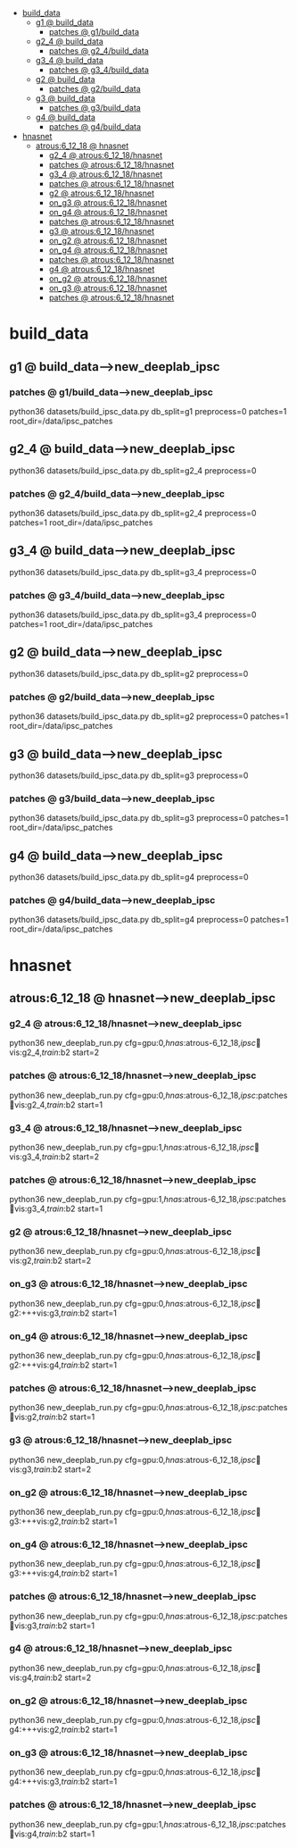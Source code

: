 <!-- MarkdownTOC -->

- [build_data](#build_dat_a_)
    - [g1       @ build_data](#g1___build_data_)
        - [patches       @ g1/build_data](#patches___g1_build_dat_a_)
    - [g2_4       @ build_data](#g2_4___build_data_)
        - [patches       @ g2_4/build_data](#patches___g2_4_build_dat_a_)
    - [g3_4       @ build_data](#g3_4___build_data_)
        - [patches       @ g3_4/build_data](#patches___g3_4_build_dat_a_)
    - [g2       @ build_data](#g2___build_data_)
        - [patches       @ g2/build_data](#patches___g2_build_dat_a_)
    - [g3       @ build_data](#g3___build_data_)
        - [patches       @ g3/build_data](#patches___g3_build_dat_a_)
    - [g4       @ build_data](#g4___build_data_)
        - [patches       @ g4/build_data](#patches___g4_build_dat_a_)
- [hnasnet](#hnasnet_)
    - [atrous:6_12_18       @ hnasnet](#atrous_6_12_18___hnasne_t_)
        - [g2_4       @ atrous:6_12_18/hnasnet](#g2_4___atrous_6_12_18_hnasnet_)
        - [patches       @ atrous:6_12_18/hnasnet](#patches___atrous_6_12_18_hnasnet_)
        - [g3_4       @ atrous:6_12_18/hnasnet](#g3_4___atrous_6_12_18_hnasnet_)
        - [patches       @ atrous:6_12_18/hnasnet](#patches___atrous_6_12_18_hnasnet__1)
        - [g2       @ atrous:6_12_18/hnasnet](#g2___atrous_6_12_18_hnasnet_)
        - [on_g3       @ atrous:6_12_18/hnasnet](#on_g3___atrous_6_12_18_hnasnet_)
        - [on_g4       @ atrous:6_12_18/hnasnet](#on_g4___atrous_6_12_18_hnasnet_)
        - [patches       @ atrous:6_12_18/hnasnet](#patches___atrous_6_12_18_hnasnet__2)
        - [g3       @ atrous:6_12_18/hnasnet](#g3___atrous_6_12_18_hnasnet_)
        - [on_g2       @ atrous:6_12_18/hnasnet](#on_g2___atrous_6_12_18_hnasnet_)
        - [on_g4       @ atrous:6_12_18/hnasnet](#on_g4___atrous_6_12_18_hnasnet__1)
        - [patches       @ atrous:6_12_18/hnasnet](#patches___atrous_6_12_18_hnasnet__3)
        - [g4       @ atrous:6_12_18/hnasnet](#g4___atrous_6_12_18_hnasnet_)
        - [on_g2       @ atrous:6_12_18/hnasnet](#on_g2___atrous_6_12_18_hnasnet__1)
        - [on_g3       @ atrous:6_12_18/hnasnet](#on_g3___atrous_6_12_18_hnasnet__1)
        - [patches       @ atrous:6_12_18/hnasnet](#patches___atrous_6_12_18_hnasnet__4)

<!-- /MarkdownTOC -->

<a id="build_dat_a_"></a>
# build_data

<a id="g1___build_data_"></a>
## g1       @ build_data-->new_deeplab_ipsc

<a id="patches___g1_build_dat_a_"></a>
### patches       @ g1/build_data-->new_deeplab_ipsc
python36 datasets/build_ipsc_data.py db_split=g1 preprocess=0 patches=1 root_dir=/data/ipsc_patches

<a id="g2_4___build_data_"></a>
## g2_4       @ build_data-->new_deeplab_ipsc
python36 datasets/build_ipsc_data.py db_split=g2_4 preprocess=0
<a id="patches___g2_4_build_dat_a_"></a>
### patches       @ g2_4/build_data-->new_deeplab_ipsc
python36 datasets/build_ipsc_data.py db_split=g2_4 preprocess=0 patches=1 root_dir=/data/ipsc_patches

<a id="g3_4___build_data_"></a>
## g3_4       @ build_data-->new_deeplab_ipsc
python36 datasets/build_ipsc_data.py db_split=g3_4 preprocess=0
<a id="patches___g3_4_build_dat_a_"></a>
### patches       @ g3_4/build_data-->new_deeplab_ipsc
python36 datasets/build_ipsc_data.py db_split=g3_4 preprocess=0 patches=1 root_dir=/data/ipsc_patches

<a id="g2___build_data_"></a>
## g2       @ build_data-->new_deeplab_ipsc
python36 datasets/build_ipsc_data.py db_split=g2 preprocess=0
<a id="patches___g2_build_dat_a_"></a>
### patches       @ g2/build_data-->new_deeplab_ipsc
python36 datasets/build_ipsc_data.py db_split=g2 preprocess=0 patches=1 root_dir=/data/ipsc_patches

<a id="g3___build_data_"></a>
## g3       @ build_data-->new_deeplab_ipsc
python36 datasets/build_ipsc_data.py db_split=g3 preprocess=0
<a id="patches___g3_build_dat_a_"></a>
### patches       @ g3/build_data-->new_deeplab_ipsc
python36 datasets/build_ipsc_data.py db_split=g3 preprocess=0 patches=1 root_dir=/data/ipsc_patches

<a id="g4___build_data_"></a>
## g4       @ build_data-->new_deeplab_ipsc
python36 datasets/build_ipsc_data.py db_split=g4 preprocess=0

<a id="patches___g4_build_dat_a_"></a>
### patches       @ g4/build_data-->new_deeplab_ipsc
python36 datasets/build_ipsc_data.py db_split=g4 preprocess=0 patches=1 root_dir=/data/ipsc_patches

<a id="hnasnet_"></a>
# hnasnet

<a id="atrous_6_12_18___hnasne_t_"></a>
## atrous:6_12_18       @ hnasnet-->new_deeplab_ipsc

<a id="g2_4___atrous_6_12_18_hnasnet_"></a>
### g2_4       @ atrous:6_12_18/hnasnet-->new_deeplab_ipsc
python36 new_deeplab_run.py cfg=gpu:0,_hnas_:atrous-6_12_18,_ipsc_:train:vis:g2_4,_train_:b2 start=2
<a id="patches___atrous_6_12_18_hnasnet_"></a>
### patches       @ atrous:6_12_18/hnasnet-->new_deeplab_ipsc

python36 new_deeplab_run.py cfg=gpu:0,_hnas_:atrous-6_12_18,_ipsc_:patches:train:vis:g2_4,_train_:b2 start=1

<a id="g3_4___atrous_6_12_18_hnasnet_"></a>
### g3_4       @ atrous:6_12_18/hnasnet-->new_deeplab_ipsc
python36 new_deeplab_run.py cfg=gpu:1,_hnas_:atrous-6_12_18,_ipsc_:train:vis:g3_4,_train_:b2 start=2

<a id="patches___atrous_6_12_18_hnasnet__1"></a>
### patches       @ atrous:6_12_18/hnasnet-->new_deeplab_ipsc

python36 new_deeplab_run.py cfg=gpu:1,_hnas_:atrous-6_12_18,_ipsc_:patches:train:vis:g3_4,_train_:b2 start=1

<a id="g2___atrous_6_12_18_hnasnet_"></a>
### g2       @ atrous:6_12_18/hnasnet-->new_deeplab_ipsc
python36 new_deeplab_run.py cfg=gpu:0,_hnas_:atrous-6_12_18,_ipsc_:train:vis:g2,_train_:b2 start=2

<a id="on_g3___atrous_6_12_18_hnasnet_"></a>
### on_g3       @ atrous:6_12_18/hnasnet-->new_deeplab_ipsc
python36 new_deeplab_run.py cfg=gpu:0,_hnas_:atrous-6_12_18,_ipsc_:train:g2:+++vis:g3,_train_:b2 start=1

<a id="on_g4___atrous_6_12_18_hnasnet_"></a>
### on_g4       @ atrous:6_12_18/hnasnet-->new_deeplab_ipsc
python36 new_deeplab_run.py cfg=gpu:0,_hnas_:atrous-6_12_18,_ipsc_:train:g2:+++vis:g4,_train_:b2 start=1

<a id="patches___atrous_6_12_18_hnasnet__2"></a>
### patches       @ atrous:6_12_18/hnasnet-->new_deeplab_ipsc
python36 new_deeplab_run.py cfg=gpu:0,_hnas_:atrous-6_12_18,_ipsc_:patches:train:vis:g2,_train_:b2 start=1

<a id="g3___atrous_6_12_18_hnasnet_"></a>
### g3       @ atrous:6_12_18/hnasnet-->new_deeplab_ipsc
python36 new_deeplab_run.py cfg=gpu:0,_hnas_:atrous-6_12_18,_ipsc_:train:vis:g3,_train_:b2 start=2

<a id="on_g2___atrous_6_12_18_hnasnet_"></a>
### on_g2       @ atrous:6_12_18/hnasnet-->new_deeplab_ipsc
python36 new_deeplab_run.py cfg=gpu:0,_hnas_:atrous-6_12_18,_ipsc_:train:g3:+++vis:g2,_train_:b2 start=1

<a id="on_g4___atrous_6_12_18_hnasnet__1"></a>
### on_g4       @ atrous:6_12_18/hnasnet-->new_deeplab_ipsc
python36 new_deeplab_run.py cfg=gpu:0,_hnas_:atrous-6_12_18,_ipsc_:train:g3:+++vis:g4,_train_:b2 start=1

<a id="patches___atrous_6_12_18_hnasnet__3"></a>
### patches       @ atrous:6_12_18/hnasnet-->new_deeplab_ipsc
python36 new_deeplab_run.py cfg=gpu:0,_hnas_:atrous-6_12_18,_ipsc_:patches:train:vis:g3,_train_:b2 start=1

<a id="g4___atrous_6_12_18_hnasnet_"></a>
### g4       @ atrous:6_12_18/hnasnet-->new_deeplab_ipsc
python36 new_deeplab_run.py cfg=gpu:0,_hnas_:atrous-6_12_18,_ipsc_:train:vis:g4,_train_:b2 start=2

<a id="on_g2___atrous_6_12_18_hnasnet__1"></a>
### on_g2       @ atrous:6_12_18/hnasnet-->new_deeplab_ipsc
python36 new_deeplab_run.py cfg=gpu:0,_hnas_:atrous-6_12_18,_ipsc_:train:g4:+++vis:g2,_train_:b2 start=1

<a id="on_g3___atrous_6_12_18_hnasnet__1"></a>
### on_g3       @ atrous:6_12_18/hnasnet-->new_deeplab_ipsc
python36 new_deeplab_run.py cfg=gpu:0,_hnas_:atrous-6_12_18,_ipsc_:train:g4:+++vis:g3,_train_:b2 start=1

<a id="patches___atrous_6_12_18_hnasnet__4"></a>
### patches       @ atrous:6_12_18/hnasnet-->new_deeplab_ipsc
python36 new_deeplab_run.py cfg=gpu:1,_hnas_:atrous-6_12_18,_ipsc_:patches:train:vis:g4,_train_:b2 start=1

